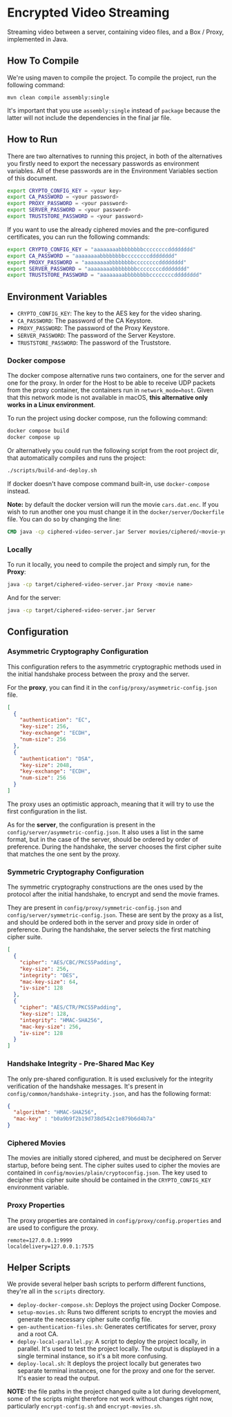 # Encrypted Video Streaming
Streaming video between a server, containing video files, and a Box / Proxy, implemented in Java.

## How To Compile

We're using maven to compile the project. To compile the project, run the following command:
```
mvn clean compile assembly:single
```
It's important that you use `assembly:single` instead of `package` because the latter will not include the dependencies in the final jar file.

## How to Run
There are two alternatives to running this project, in both of the alternatives you firstly need to export the necessary passwords as environment variables. All of these passwords are in the Environment Variables section of this document.

```bash
export CRYPTO_CONFIG_KEY = <your key>
export CA_PASSWORD = <your password>
export PROXY_PASSWORD = <your password>
export SERVER_PASSWORD = <your password>
export TRUSTSTORE_PASSWORD = <your password>
```

If you want to use the already ciphered movies and the pre-configured certificates, you can run the following commands:

```bash
export CRYPTO_CONFIG_KEY = "aaaaaaaabbbbbbbbccccccccdddddddd"
export CA_PASSWORD = "aaaaaaaabbbbbbbbccccccccdddddddd"
export PROXY_PASSWORD = "aaaaaaaabbbbbbbbccccccccdddddddd"
export SERVER_PASSWORD = "aaaaaaaabbbbbbbbccccccccdddddddd"
export TRUSTSTORE_PASSWORD = "aaaaaaaabbbbbbbbccccccccdddddddd"
```

## Environment Variables

- `CRYPTO_CONFIG_KEY`: The key to the AES key for the video sharing.
- `CA_PASSWORD`: The password of the CA Keystore.
- `PROXY_PASSWORD`: The password of the Proxy Keystore.
- `SERVER_PASSWORD`: The password of the Server Keystore.
- `TRUSTSTORE_PASSWORD`: The password of the Truststore.

### Docker compose

The docker compose alternative runs two containers, one for the server and one for the proxy.
In order for the Host to be able to receive UDP packets from the proxy container, the containers run in `network_mode=host`.
Given that this network mode is not available in macOS, **this alternative only works in a Linux environment**.

To run the project using docker compose, run the following command:

```bash 
docker compose build
docker compose up
```

Or alternatively you could run the following script from the root project dir, that automatically compiles 
and runs the project:

```bash
./scripts/build-and-deploy.sh
```
If docker doesn't have compose command built-in, use `docker-compose` instead.


**Note:** by default the docker version will run the movie `cars.dat.enc`. If you wish to run another one you must change it in
the `docker/server/Dockerfile` file.
You can do so by changing the line:

```Dockerfile
CMD java -cp ciphered-video-server.jar Server movies/ciphered/<movie-you-want-to-watch>
```

### Locally

To run it locally, you need to compile the project and simply run, for the **Proxy**:
```bash
java -cp target/ciphered-video-server.jar Proxy <movie name>
```

And for the server:
```bash
java -cp target/ciphered-video-server.jar Server
```

## Configuration

### Asymmetric Cryptography Configuration

This configuration refers to the asymmetric cryptographic methods used in the initial handshake process between the proxy and the server.

For the **proxy**, you can find it in the ```config/proxy/asymmetric-config.json``` file.

```json
[
  {
    "authentication": "EC",
    "key-size": 256,
    "key-exchange": "ECDH",
    "num-size": 256
  },
  {
    "authentication": "DSA",
    "key-size": 2048,
    "key-exchange": "ECDH",
    "num-size": 256
  }
]
```

The proxy uses an optimistic approach, meaning that it will try to use the first configuration in the list.

As for the **server**, the configuration is present in the `config/server/asymmetric-config.json`. It also uses a list in the same format, but in the case of the server, should be ordered by order of preference. During the handshake, the server chooses the first cipher suite that matches the one sent by the proxy.

### Symmetric Cryptography Configuration

The symmetric cryptography constructions are the ones used by the protocol after the initial handshake, to encrypt and send the movie frames.

They are present in ````config/proxy/symmetric-config.json```` and ```config/server/symmetric-config.json```. These are sent by the proxy as a list, and should be ordered both in the server and proxy side in order of preference. During the handshake, the server selects the first matching cipher suite.

```json
[
  {
    "cipher": "AES/CBC/PKCS5Padding",
    "key-size": 256,
    "integrity": "DES",
    "mac-key-size": 64,
    "iv-size": 128
  },
  {
    "cipher": "AES/CTR/PKCS5Padding",
    "key-size": 128,
    "integrity": "HMAC-SHA256",
    "mac-key-size": 256,
    "iv-size": 128
  }
]
```

### Handshake Integrity - Pre-Shared Mac Key

The only pre-shared configuration. It is used exclusively for the integrity verification of the handshake messages.
It's present in `config/common/handshake-integrity.json`, and has the following format:

```json
{
  "algorithm": "HMAC-SHA256",
  "mac-key" : "b0a9b9f2b19d738d542c1e879b6d4b7a"
}
```

### Ciphered Movies

The movies are initially stored ciphered, and must be deciphered on Server startup, before being sent. The cipher suites used to cipher the movies are contained in `config/movies/plain/cryptoconfig.json`.
The key used to decipher this cipher suite should be contained in the `CRYPTO_CONFIG_KEY` environment variable.

### Proxy Properties

The proxy properties are contained in `config/proxy/config.properties` and are used to configure the proxy.

```properties
remote=127.0.0.1:9999
localdelivery=127.0.0.1:7575
```

## Helper Scripts

We provide several helper bash scripts to perform different functions, they're all in the `scripts` directory.

- `deploy-docker-compose.sh`: Deploys the project using Docker Compose.
- `setup-movies.sh`: Runs two different scripts to encrypt the movies and generate the necessary cipher suite config file.
- `gen-authentication-files.sh`: Generates certificates for server, proxy and a root CA.
- `deploy-local-parallel.py`: A script to deploy the project locally, in parallel. It's used to test the project locally. The output is displayed in a single terminal instance, so it's a bit more confusing.
- `deploy-local.sh`: It deploys the project locally but generates two separate terminal instances, one for the proxy and one for the server. It's easier to read the output.

**NOTE:** the file paths in the project changed quite a lot during development, some of the scripts might therefore not work without changes right now, particularly `encrypt-config.sh` and `encrypt-movies.sh`.
